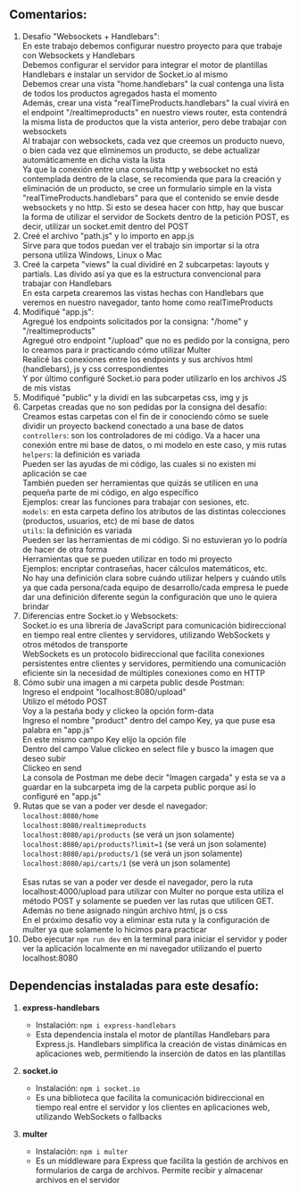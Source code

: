 ## Comentarios:

1. Desafío "Websockets + Handlebars": <br>
   En este trabajo debemos configurar nuestro proyecto para que trabaje con Websockets y Handlebars <br>
   Debemos configurar el servidor para integrar el motor de plantillas Handlebars e instalar un servidor de Socket.io al mismo <br>
   Debemos crear una vista "home.handlebars" la cual contenga una lista de todos los productos agregados hasta el momento <br>
   Además, crear una vista "realTimeProducts.handlebars" la cual vivirá en el endpoint "/realtimeproducts" en nuestro views router, esta contendrá la misma lista de productos que la vista anterior, pero debe trabajar con websockets <br>
   Al trabajar con websockets, cada vez que creemos un producto nuevo, o bien cada vez que eliminemos un producto, se debe actualizar automáticamente en dicha vista la lista <br>
   Ya que la conexión entre una consulta http y websocket no está contemplada dentro de la clase, se recomienda que para la creación y eliminación de un producto, se cree un formulario simple en la vista "realTimeProducts.handlebars" para que el contenido se envíe desde websockets y no http. Si esto se desea hacer con http, hay que buscar la forma de utilizar el servidor de Sockets dentro de la petición POST, es decir, utilizar un socket.emit dentro del POST
2. Creé el archivo "path.js" y lo importo en app.js <br>
   Sirve para que todos puedan ver el trabajo sin importar si la otra persona utiliza Windows, Linux o Mac
3. Creé la carpeta "views" la cual dividiré en 2 subcarpetas: layouts y partials. Las divido así ya que es la estructura convencional para trabajar con Handlebars <br>
   En esta carpeta crearemos las vistas hechas con Handlebars que veremos en nuestro navegador, tanto home como realTimeProducts
4. Modifiqué "app.js": <br>
   Agregué los endpoints solicitados por la consigna: "/home" y "/realtimeproducts" <br>
   Agregué otro endpoint "/upload" que no es pedido por la consigna, pero lo creamos para ir practicando cómo utilizar Multer <br>
   Realicé las conexiones entre los endpoints y sus archivos html (handlebars), js y css correspondientes <br>
   Y por último configuré Socket.io para poder utilizarlo en los archivos JS de mis vistas
5. Modifiqué "public" y la dividí en las subcarpetas css, img y js
6. Carpetas creadas que no son pedidas por la consigna del desafío: <br>
   Creamos estas carpetas con el fin de ir conociendo cómo se suele dividir un proyecto backend conectado a una base de datos <br>
   `controllers`: son los controladores de mi código. Va a hacer una conexión entre mi base de datos, o mi modelo en este caso, y mis rutas <br>
   `helpers`: la definición es variada <br>
   Pueden ser las ayudas de mi código, las cuales si no existen mi aplicación se cae <br>
   También pueden ser herramientas que quizás se utilicen en una pequeña parte de mi código, en algo específico <br>
   Ejemplos: crear las funciones para trabajar con sesiones, etc. <br>
   `models`: en esta carpeta defino los atributos de las distintas colecciones (productos, usuarios, etc) de mi base de datos <br>
   `utils`: la definición es variada <br>
   Pueden ser las herramientas de mi código. Si no estuvieran yo lo podría de hacer de otra forma <br>
   Herramientas que se pueden utilizar en todo mi proyecto <br>
   Ejemplos: encriptar contraseñas, hacer cálculos matemáticos, etc. <br>
   No hay una definición clara sobre cuándo utilizar helpers y cuándo utils ya que cada persona/cada equipo de desarrollo/cada empresa le puede dar una definición diferente según la configuración que uno le quiera brindar
7. Diferencias entre Socket.io y Websockets: <br>
   Socket.io es una librería de JavaScript para comunicación bidireccional en tiempo real entre clientes y servidores, utilizando WebSockets y otros métodos de transporte <br>
   WebSockets es un protocolo bidireccional que facilita conexiones persistentes entre clientes y servidores, permitiendo una comunicación eficiente sin la necesidad de múltiples conexiones como en HTTP
8. Cómo subir una imagen a mi carpeta public desde Postman: <br>
   Ingreso el endpoint "localhost:8080/upload" <br>
   Utilizo el método POST <br>
   Voy a la pestaña body y clickeo la opción form-data <br>
   Ingreso el nombre "product" dentro del campo Key, ya que puse esa palabra en "app.js" <br>
   En este mismo campo Key elijo la opción file <br>
   Dentro del campo Value clickeo en select file y busco la imagen que deseo subir <br>
   Clickeo en send <br>
   La consola de Postman me debe decir "Imagen cargada" y esta se va a guardar en la subcarpeta img de la carpeta public porque así lo configuré en "app.js"
9. Rutas que se van a poder ver desde el navegador: <br>
   `localhost:8080/home` <br>
   `localhost:8080/realtimeproducts` <br>
   `localhost:8080/api/products` (se verá un json solamente) <br>
   `localhost:8080/api/products?limit=1` (se verá un json solamente) <br>
   `localhost:8080/api/products/1` (se verá un json solamente) <br>
   `localhost:8080/api/carts/1` (se verá un json solamente) <br><br>
   Esas rutas se van a poder ver desde el navegador, pero la ruta localhost:4000/upload para utilizar con Multer no porque esta utiliza el método POST y solamente se pueden ver las rutas que utilicen GET. Además no tiene asignado ningún archivo html, js o css <br>
   En el próximo desafío voy a eliminar esta ruta y la configuración de multer ya que solamente lo hicimos para practicar
10. Debo ejecutar `npm run dev` en la terminal para iniciar el servidor y poder ver la aplicación localmente en mi navegador utilizando el puerto localhost:8080



## Dependencias instaladas para este desafío:

1. **express-handlebars**

   - Instalación: `npm i express-handlebars`
   - Esta dependencia instala el motor de plantillas Handlebars para Express.js. Handlebars simplifica la creación de vistas dinámicas en aplicaciones web, permitiendo la inserción de datos en las plantillas

2. **socket.io**

   - Instalación: `npm i socket.io`
   - Es una biblioteca que facilita la comunicación bidireccional en tiempo real entre el servidor y los clientes en aplicaciones web, utilizando WebSockets o fallbacks

3. **multer**

   - Instalación: `npm i multer`
   - Es un middleware para Express que facilita la gestión de archivos en formularios de carga de archivos. Permite recibir y almacenar archivos en el servidor